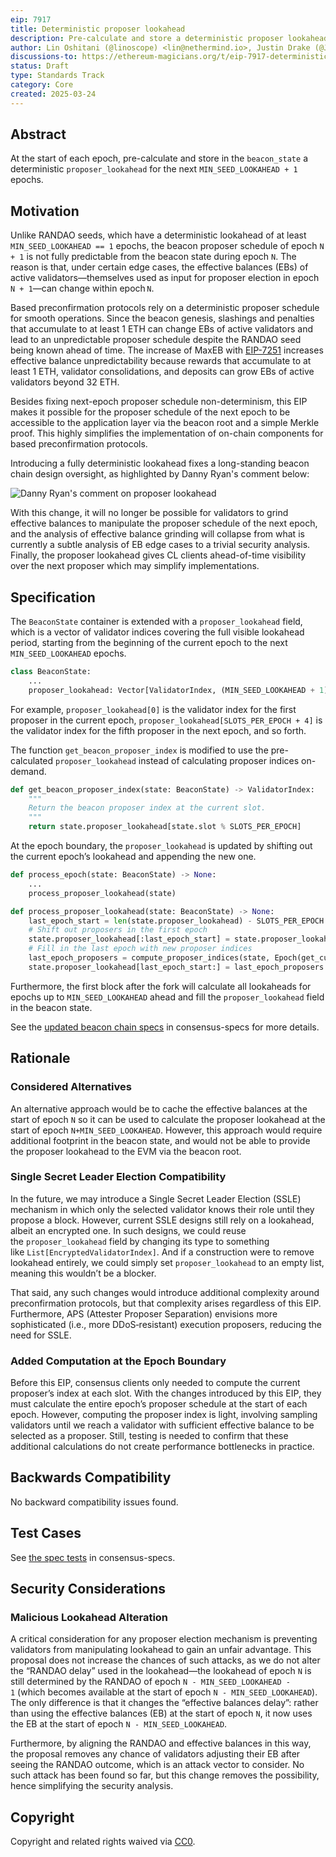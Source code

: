 ```yaml
---
eip: 7917
title: Deterministic proposer lookahead
description: Pre-calculate and store a deterministic proposer lookahead in the beacon state at the start of every epoch
author: Lin Oshitani (@linoscope) <lin@nethermind.io>, Justin Drake (@JustinDrake) <justin@ethereum.org>
discussions-to: https://ethereum-magicians.org/t/eip-7917-deterministic-proposer-lookahead/23259
status: Draft
type: Standards Track
category: Core
created: 2025-03-24
---
```


## Abstract

At the start of each epoch, pre-calculate and store in the `beacon_state` a deterministic `proposer_lookahead` for the next `MIN_SEED_LOOKAHEAD + 1` epochs.

## Motivation

Unlike RANDAO seeds, which have a deterministic lookahead of at least `MIN_SEED_LOOKAHEAD == 1` epochs, the beacon proposer schedule of epoch `N + 1` is not fully predictable from the beacon state during epoch `N`. The reason is that, under certain edge cases, the effective balances (EBs) of active validators—themselves used as input for proposer election in epoch `N + 1`—can change within epoch `N`.

Based preconfirmation protocols rely on a deterministic proposer schedule for smooth operations. Since the beacon genesis, slashings and penalties that accumulate to at least 1 ETH can change EBs of active validators and lead to an unpredictable proposer schedule despite the RANDAO seed being known ahead of time. The increase of MaxEB with [EIP-7251](./eip-7251) increases effective balance unpredictability because rewards that accumulate to at least 1 ETH, validator consolidations, and deposits can grow EBs of active validators beyond 32 ETH.

Besides fixing next-epoch proposer schedule non-determinism, this EIP makes it possible for the proposer schedule of the next epoch to be accessible to the application layer via the beacon root and a simple Merkle proof. This highly simplifies the implementation of on-chain components for based preconfirmation protocols.

Introducing a fully deterministic lookahead fixes a long-standing beacon chain design oversight, as highlighted by Danny Ryan's comment below:

![Danny Ryan's comment on proposer lookahead](../assets/eip-7917/lookahead-comment.png)

With this change, it will no longer be possible for validators to grind effective balances to manipulate the proposer schedule of the next epoch, and the analysis of effective balance grinding will collapse from what is currently a subtle analysis of EB edge cases to a trivial security analysis. Finally, the proposer lookahead gives CL clients ahead-of-time visibility over the next proposer which may simplify implementations.

## Specification

The `BeaconState` container is extended with a `proposer_lookahead` field, which is a vector of validator indices covering the full visible lookahead period, starting from the beginning of the current epoch to the next `MIN_SEED_LOOKAHEAD` epochs.

```python
class BeaconState:
    ...
    proposer_lookahead: Vector[ValidatorIndex, (MIN_SEED_LOOKAHEAD + 1) * SLOTS_PER_EPOCH]
```

For example, `proposer_lookahead[0]` is the validator index for the first proposer in the current epoch, `proposer_lookahead[SLOTS_PER_EPOCH + 4]` is the validator index for the fifth proposer in the next epoch, and so forth.

The function `get_beacon_proposer_index` is modified to use the pre-calculated `proposer_lookahead` instead of calculating proposer indices on-demand.

```python
def get_beacon_proposer_index(state: BeaconState) -> ValidatorIndex:
    """
    Return the beacon proposer index at the current slot.
    """
    return state.proposer_lookahead[state.slot % SLOTS_PER_EPOCH]
```

At the epoch boundary, the `proposer_lookahead` is updated by shifting out the current epoch’s lookahead and appending the new one.

```python
def process_epoch(state: BeaconState) -> None:
    ...
    process_proposer_lookahead(state)

def process_proposer_lookahead(state: BeaconState) -> None:
    last_epoch_start = len(state.proposer_lookahead) - SLOTS_PER_EPOCH
    # Shift out proposers in the first epoch
    state.proposer_lookahead[:last_epoch_start] = state.proposer_lookahead[SLOTS_PER_EPOCH:]
    # Fill in the last epoch with new proposer indices
    last_epoch_proposers = compute_proposer_indices(state, Epoch(get_current_epoch(state) + MIN_SEED_LOOKAHEAD + 1))
    state.proposer_lookahead[last_epoch_start:] = last_epoch_proposers
```

Furthermore, the first block after the fork will calculate all lookaheads for epochs up to `MIN_SEED_LOOKAHEAD` ahead and fill the `proposer_lookahead` field in the beacon state.

See the [updated beacon chain specs](https://github.com/ethereum/consensus-specs/blob/6a1d923730c0b368b5192e64f643f22c21451058/specs/fulu/beacon-chain.md) in consensus-specs for more details.

## Rationale

### Considered Alternatives

An alternative approach would be to cache the effective balances at the start of epoch `N` so it can be used to calculate the proposer lookahead at the start of epoch `N+MIN_SEED_LOOKAHEAD`. However, this approach would require additional footprint in the beacon state, and would not be able to provide the proposer lookahead to the EVM via the beacon root.

### Single Secret Leader Election Compatibility

In the future, we may introduce a Single Secret Leader Election (SSLE) mechanism in which only the selected validator knows their role until they propose a block. However, current SSLE designs still rely on a lookahead, albeit an encrypted one. In such designs, we could reuse the `proposer_lookahead` field by changing its type to something like `List[EncryptedValidatorIndex]`. And if a construction were to remove lookahead entirely, we could simply set `proposer_lookahead` to an empty list, meaning this wouldn’t be a blocker.

That said, any such changes would introduce additional complexity around preconfirmation protocols, but that complexity arises regardless of this EIP. Furthermore, APS (Attester Proposer Separation) envisions more sophisticated (i.e., more DDoS‑resistant) execution proposers, reducing the need for SSLE.

### Added Computation at the Epoch Boundary

Before this EIP, consensus clients only needed to compute the current proposer’s index at each slot. With the changes introduced by this EIP, they must calculate the entire epoch’s proposer schedule at the start of each epoch. However, computing the proposer index is light, involving sampling validators until we reach a validator with sufficient effective balance to be selected as a proposer. Still, testing is needed to confirm that these additional calculations do not create performance bottlenecks in practice.

## Backwards Compatibility

No backward compatibility issues found.

## Test Cases

See [the spec tests](https://github.com/ethereum/consensus-specs/tree/6a1d923730c0b368b5192e64f643f22c21451058/tests/core/pyspec/eth2spec/test/fulu) in consensus-specs.

## Security Considerations

### Malicious Lookahead Alteration

A critical consideration for any proposer election mechanism is preventing validators from manipulating lookahead to gain an unfair advantage. This proposal does not increase the chances of such attacks, as we do not alter the “RANDAO delay” used in the lookahead—the lookahead of epoch `N` is still determined by the RANDAO of epoch `N - MIN_SEED_LOOKAHEAD - 1` (which becomes available at the start of epoch `N - MIN_SEED_LOOKAHEAD`). The only difference is that it changes the “effective balances delay”: rather than using the effective balances (EB) at the start of epoch `N`, it now uses the EB at the start of epoch `N - MIN_SEED_LOOKAHEAD`.

Furthermore, by aligning the RANDAO and effective balances in this way, the proposal removes any chance of validators adjusting their EB after seeing the RANDAO outcome, which is an attack vector to consider. No such attack has been found so far, but this change removes the possibility, hence simplifying the security analysis.

## Copyright

Copyright and related rights waived via [CC0](../LICENSE.md).
